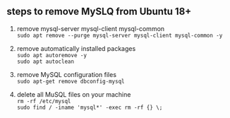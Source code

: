 ## steps to remove MySLQ from Ubuntu 18+


1. remove mysql-server mysql-client mysql-common   
`sudo apt remove --purge mysql-server mysql-client mysql-common -y`

2. remove automatically installed packages    
`sudo apt autoremove -y`   
`sudo apt autoclean`
3. remove MySQL configuration files   
`sudo apt-get remove dbconfig-mysql`

4. delete all MuSQL files on your machine   
`rm -rf /etc/mysql`   
`sudo find / -iname 'mysql*' -exec rm -rf {} \;`
